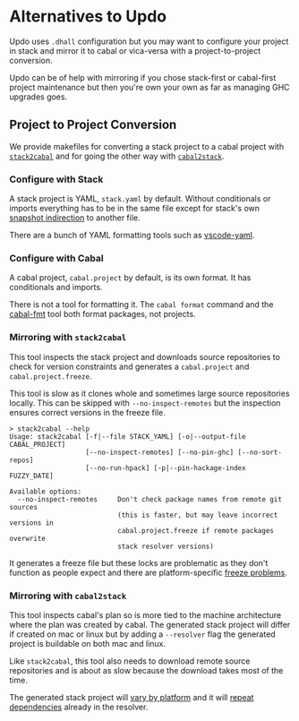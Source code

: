 # Alternatives to Updo

Updo uses `.dhall` configuration but you may want to configure your project in
stack and mirror it to cabal or vica-versa with a project-to-project conversion.

Updo can be of help with mirroring if you chose stack-first or cabal-first
project maintenance but then you're own your own as far as managing GHC upgrades
goes.

## Project to Project Conversion

We provide makefiles for converting a stack project to a cabal project with
[`stack2cabal`](https://github.com/hasufell/stack2cabal) and for going the other
way with [`cabal2stack`](https://github.com/iconnect/cabal2stack).

### Configure with Stack

A stack project is YAML, `stack.yaml` by default. Without conditionals or
imports everything has to be in the same file except for stack's own [snapshot
indirection](https://docs.haskellstack.org/en/stable/custom_snapshot/) to
another file.

There are a bunch of YAML formatting tools such as
[vscode-yaml](https://www.npmjs.com/package/vscode-yaml).

### Configure with Cabal

A cabal project, `cabal.project` by default, is its own format. It has
conditionals and imports.

There is not a tool for formatting it. The `cabal format` command and the
[cabal-fmt](https://github.com/phadej/cabal-fmt) tool both format packages, not
projects.

### Mirroring with `stack2cabal`

This tool inspects the stack project and downloads source repositories to check
for version constraints and generates a `cabal.project` and
`cabal.project.freeze`.

This tool is slow as it clones whole and sometimes large source repositories
locally. This can be skipped with `--no-inspect-remotes` but the inspection
ensures correct versions in the freeze file.

```
> stack2cabal --help
Usage: stack2cabal [-f|--file STACK_YAML] [-o|--output-file CABAL_PROJECT]
                   [--no-inspect-remotes] [--no-pin-ghc] [--no-sort-repos]
                   [--no-run-hpack] [-p|--pin-hackage-index FUZZY_DATE]

Available options:
  --no-inspect-remotes     Don't check package names from remote git sources
                           (this is faster, but may leave incorrect versions in
                           cabal.project.freeze if remote packages overwrite
                           stack resolver versions)
```

It generates a freeze file but these locks are problematic as they don't
function as people expect and there are platform-specific [freeze
problems](https://github.com/haskell/cabal/issues/8059).

### Mirroring with `cabal2stack`

This tool inspects cabal's plan so is more tied to the machine architecture
where the plan was created by cabal. The generated stack project will differ if
created on mac or linux but by adding a `--resolver` flag the generated project
is buildable on both mac and linux.

Like `stack2cabal`, this tool also needs to download remote source repositories
and is about as slow because the download takes most of the time.

The generated stack project will [vary by platform][c2s1] and it will [repeat
dependencies][c2s4] already in the resolver.

[c2s1]: https://github.com/iconnect/cabal2stack/issues/1
[c2s4]: https://github.com/iconnect/cabal2stack/issues/4
